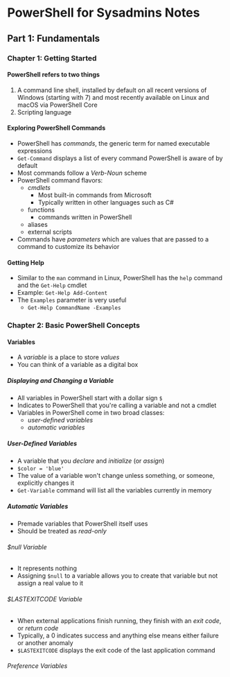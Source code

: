 # PowerShell for Sysadmins Notes

## Part 1: Fundamentals

### Chapter 1: Getting Started

#### PowerShell refers to two things

1. A command line shell, installed by default on all recent versions of Windows (starting with 7) and most recently available on Linux and macOS via PowerShell Core
2. Scripting language

#### Exploring PowerShell Commands

- PowerShell has *commands*, the generic term for named executable expressions
- `Get-Command` displays a list of every command PowerShell is aware of by default
- Most commands follow a *Verb*-*Noun* scheme
- PowerShell command flavors:
  - *cmdlets*
    - Most built-in commands from Microsoft
    - Typically written in other languages such as C#
  - functions
    - commands written in PowerShell
  - aliases
  - external scripts
- Commands have *parameters* which are values that are passed to a command to customize its behavior

#### Getting Help

- Similar to the `man` command in Linux, PowerShell has the `help` command and the `Get-Help` cmdlet
- Example: `Get-Help Add-Content`
- The `Examples` parameter is very useful
  - `Get-Help CommandName -Examples`

### Chapter 2: Basic PowerShell Concepts

#### Variables

- A *variable* is a place to store *values*
- You can think of a variable as a digital box

##### Displaying and Changing a Variable

- All variables in PowerShell start with a dollar sign `$`
- Indicates to PowerShell that you're calling a variable and not a cmdlet
- Variables in PowerShell come in two broad classes:
  - *user-defined variables*
  - *automatic variables*

##### User-Defined Variables

- A variable that you *declare* and *initialize* (or *assign*)
- `$color = 'blue'`
- The value of a variable won't change unless something, or someone, explicitly changes it
- `Get-Variable` command will list all the variables currently in memory

##### Automatic Variables

- Premade variables that PowerShell itself uses
- Should be treated as *read-only*

###### $null Variable

- It represents nothing
- Assigning `$null` to a variable allows you to create that variable but not assign a real value to it

###### $LASTEXITCODE Variable

- When external applications finish running, they finish with an *exit code*, or *return code*
- Typically, a 0 indicates success and anything else means either failure or another anomaly
- `$LASTEXITCODE` displays the exit code of the last application command

###### Preference Variables

